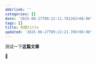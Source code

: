 ```yaml
---
abbrlink: ''
categories: []
date: '2025-08-27T09:22:11.781262+08:00'
tags: []
title: 标题title
updated: '2025-08-27T09:22:21.705+08:00'
---
```

测试一下**这篇文章**

🙂
